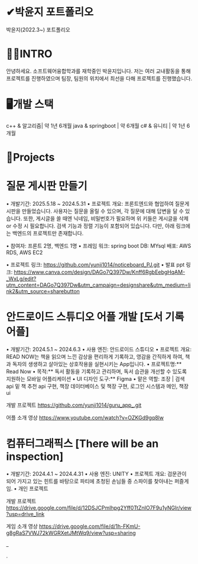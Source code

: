 # ✔박윤지 포트폴리오
박윤지(2022.3~) 포트폴리오

# 🙋‍♀️INTRO
안녕하세요. 소프트웨어융합학과를 재학중인 박윤지입니다.
저는 여러 교내활동을 통해 프로젝트를 진행하였으며
팀장, 팀원의 위치에서 최선을 다해 프로젝트를 진행했습니다. 

# 🖥️개발 스택
c++ & 알고리즘| 약 1년 6개월
java & springboot | 약 6개월
c# & 유니티 | 약 1년 6개월

# 📝Projects

# 질문 게시판 만들기
• 개발기간: 2025.5.18 ~ 2024.5.31
• 프로젝트 개요: 프론트엔드와 협업하여 질문게시판을 만들었습니다. 사용자는 질문을 올릴 수 있으며, 각 질문에 대해 답변을 달 수 있습니다. 또한, 게시글을 쓸 때엔 닉네임, 비밀번호가 필요하며 위 키들은 게시글을 삭제 or 수정 시 필요합니다. 검색 기능과 정렬 기능이 포함되어 있습니다. 
다만, 아래 링크에는 백엔드의 프로젝트만 존재합니다.

• 참여자: 프론트 2명, 백엔드 1명
• 프레임 워크: spring boot
  DB: MYsql
  배포: AWS RDS, AWS EC2

• 프로젝트 링크: https://github.com/yunji1014/noticeboard_PJ.git
• 발표 ppt 링크: https://www.canva.com/design/DAGo7Q397Dw/Knff6RgbEebgHqAM-_WxLg/edit?utm_content=DAGo7Q397Dw&utm_campaign=designshare&utm_medium=link2&utm_source=sharebutton

# 안드로이드 스튜디오 어플 개발 [도서 기록 어플]
• 개발기간: 2024.5.1 ~ 2024.6.3
• 사용 엔진: 안드로이드 스튜디오
• 프로젝트 개요: READ NOW는 책을 읽으며 느낀 감상을 편리하게 기록하고, 영감을 간직하게 하여, 책과 독자의 생생하고 살아있는 상호작용을 실현시키는 App입니다.
• 프로젝트명:** Read Now
• 목적:** 독서 활동을 기록하고 관리하며, 독서 습관을 개선할 수 있도록 지원하는 모바일 어플리케이션
• UI 디자인 도구:** Figma
• 맡은 역할: 조장 | 검색 api 밑 책 추천 api 구현, 책장 데이터베이스 및 책장 구현, 로그인 시스템과 메인, 책장 ui

개발 프로젝트
https://github.com/yunji1014/guru_app_.git

어플 소개 영상
https://www.youtube.com/watch?v=OZKGd9gq8lw

# 컴퓨터그래픽스 [There will be an inspection]
• 개발기간: 2024.4.1 ~ 2024.4.31
• 사용 엔진: UNITY
• 프로젝트 개요: 검문관이 되어 가지고 있는 힌트를 바탕으로 파티에 초청된 손님들 중 스파이를 찾아내는 퍼즐게임. 
• 개인 프로젝트

개발 프로젝트
https://drive.google.com/file/d/12DSJCPmIhpg2Yff0TtZnIO7F9u1yNGIr/view?usp=drive_link

게임 소개 영상
https://drive.google.com/file/d/1h-FKmU-g8gRaS7VWJ72kWGRXetJMtWq9/view?usp=sharing





_






.

